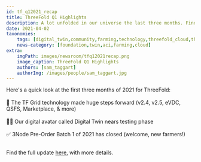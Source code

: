 ```yaml
---
id: tf_q12021_recap
title: ThreeFold Q1 Highlights
description: A lot unfolded in our universe the last three months. Find out all you need to know in our Q1 Recap!
date: 2021-04-02
taxonomies:
    tags: [digital_twin,community,farming,technology,threefold_cloud,threefold_grid,threefold_token,update]
    news-category: [foundation,twin,aci,farming,cloud]
extra:
    imgPath: images/newsroom/tfq12021recap.png
    image_caption: ThreeFold Q1 Highlights
    authors: [sam_taggart]
    authorImg: /images/people/sam_taggart.jpg
---
```


Here's a quick look at the first three months of 2021 for ThreeFold:
<br/>
<br/>
🚀 The TF Grid technology made huge steps forward (v2.4, v2.5, eVDC, QSFS, Marketplace, & more)
<br/>
<br/>
👯‍♀️ Our digital avatar called Digital Twin nears testing phase
<br/>
<br/>
✅ 3Node Pre-Order Batch 1 of 2021 has closed (welcome, new farmers!)
<br/>
<br/>

Find the full update [here](https://threefold.io/info/threefold#/threefold__q12021recap), with more details.
